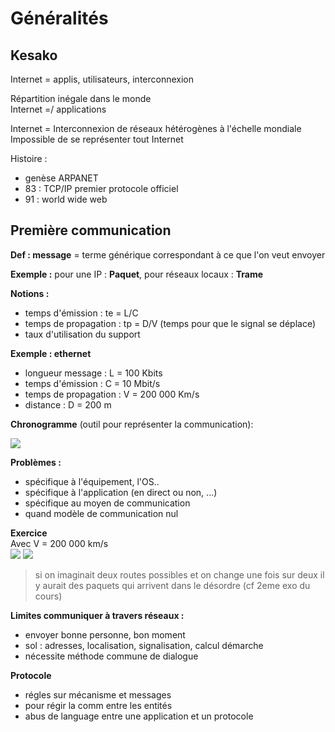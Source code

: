 # Généralités 

## Kesako

Internet = applis, utilisateurs, interconnexion

Répartition inégale dans le monde  
Internet =/ applications  
  
Internet = Interconnexion de réseaux hétérogènes à l'échelle mondiale  
Impossible de se représenter tout Internet  

Histoire :  
- genèse ARPANET
- 83 : TCP/IP premier protocole officiel
- 91 : world wide web  

## Première communication

**Def : message** = terme générique correspondant à ce que l'on veut envoyer

**Exemple :** pour une IP : **Paquet**, pour réseaux locaux : **Trame**  


**Notions :**
- temps d'émission : te = L/C
- temps de propagation : tp = D/V (temps pour que le signal se déplace)
- taux d'utilisation du support

**Exemple : ethernet**
- longueur message : L = 100 Kbits
- temps d'émission : C = 10 Mbit/s
- temps de propagation : V = 200 000 Km/s
- distance : D = 200 m

**Chronogramme** (outil pour représenter la communication):

![](/images/chronogramme_ethernet.png)

**Problèmes :**  
- spécifique à l'équipement, l'OS..
- spécifique à l'application (en direct ou non, ...)
- spécifique au moyen de communication  
- quand modèle de communication nul

**Exercice**  
Avec V = 200 000 km/s  
![](/images/exo1.png)
![](/images/exo1_sol.png)  

> si on imaginait deux routes possibles et on change une fois sur deux il y aurait des paquets qui arrivent dans le désordre (cf 2eme exo du cours)

**Limites communiquer à travers réseaux :**  
- envoyer bonne personne, bon moment
- sol : adresses, localisation, signalisation, calcul démarche
- nécessite méthode commune de dialogue  

**Protocole**
- régles sur mécanisme et messages
- pour régir la comm entre les entités
- abus de language entre une application et un protocole





